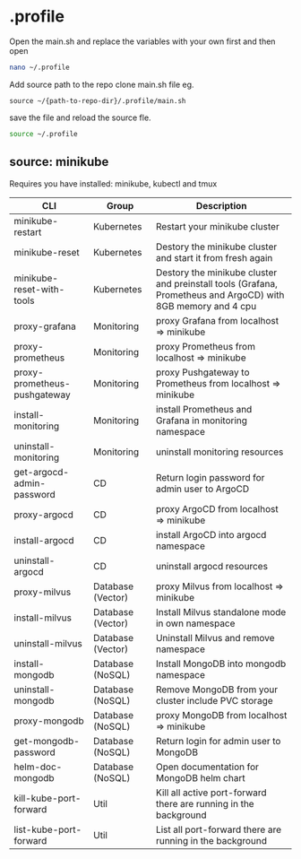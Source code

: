 # .profile

Open the main.sh and replace the variables with your own first and then open

```bash
nano ~/.profile
```

Add source path to the repo clone main.sh file eg.

```
source ~/{path-to-repo-dir}/.profile/main.sh
```

save the file and reload the source fle.

```bash
source ~/.profile
```

## source: minikube
Requires you have installed: minikube, kubectl and tmux

| CLI   | Group | Description |
| ----- | ----- | ----------- |
| minikube-restart | Kubernetes | Restart your minikube cluster |
| minikube-reset | Kubernetes | Destory the minikube cluster and start it from fresh again |
| minikube-reset-with-tools | Kubernetes | Destory the minikube cluster and preinstall tools (Grafana, Prometheus and ArgoCD) with 8GB memory and 4 cpu |
| proxy-grafana | Monitoring | proxy Grafana from localhost => minikube |
| proxy-prometheus | Monitoring | proxy Prometheus from localhost => minikube |
| proxy-prometheus-pushgateway | Monitoring | proxy Pushgateway to Prometheus from localhost => minikube |
| install-monitoring | Monitoring |install Prometheus and Grafana in monitoring namespace |
| uninstall-monitoring | Monitoring |uninstall monitoring resources |
| get-argocd-admin-password | CD | Return login password for admin user to ArgoCD |
| proxy-argocd | CD | proxy ArgoCD from localhost => minikube |
| install-argocd | CD | install ArgoCD into argocd namespace |
| uninstall-argocd | CD | uninstall argocd resources |
| proxy-milvus | Database (Vector) | proxy Milvus from localhost => minikube |
| install-milvus | Database (Vector) | Install Milvus standalone mode in own namespace |
| uninstall-milvus | Database (Vector) | Uninstall Milvus and remove namespace |
| install-mongodb | Database (NoSQL) | Install MongoDB into mongodb namespace |
| uninstall-mongodb | Database (NoSQL) | Remove MongoDB from your cluster include PVC storage |
| proxy-mongodb | Database (NoSQL) | proxy MongoDB from localhost => minikube |
| get-mongodb-password | Database (NoSQL) | Return login for admin user to MongoDB |
| helm-doc-mongodb | Database (NoSQL) | Open documentation for MongoDB helm chart |
| kill-kube-port-forward | Util | Kill all active port-forward there are running in the background |
| list-kube-port-forward | Util | List all port-forward there are running in the background |